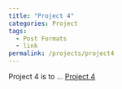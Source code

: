 ```yaml
---
title: "Project 4"
categories: Project
tags:
  - Post Formats
  - link
permalink: /projects/project4
---
```


Project 4 is to ...
[Project 4](../files/project4.pdf)
